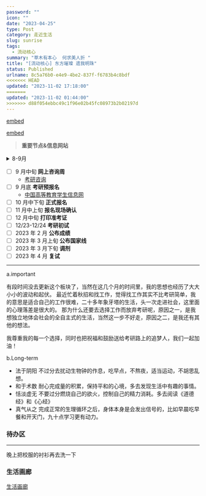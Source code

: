 ```yaml
---
password: ""
icon: ""
date: "2023-04-25"
type: Post
category: 走近生活
slug: sunrise
tags:
  - 流动核心
summary: "草木有本心  何求美人折 "
title: "[流动核心] 东方璀璨 遗我明珠"
status: Published
urlname: 8c5a76b0-e4e9-4be2-837f-f6783b4c8bdf
<<<<<<< HEAD
updated: "2023-11-02 17:18:00"
=======
updated: "2023-11-02 01:44:00"
>>>>>>> d88f054ebbc49c1f96e02b45fc08973b2b02197d
---
```


[embed](https://httishere.gitee.io/notion/v201/custom-progress.html?e=tk4/KPuobGjA8jIZE4Ll6fv4PqoNjJnow8fxH7gtkMdwgHP+KSWmo5Cj9NJeqFCicBLUROVoo+0Ze//zN25kzKj0A5KLvLQGCvex88acM1sh8BJlXqWp10jIGqvrU1CfqHHm5zGOF7TaTKk8Y0F8UQ8iv+cJai1mLzkLdF7QYuoGsrNIlfufrpIuhD7XzgZa2vM0Nc2LQgyqfwXNFR7Z38F4Rz9kvyIJqalmbcZ4SubUPmcdnw+egOHN9TZDn5ExNUKj0+xlwnbqvsIT1Vm8oUfWRzoVZrrfbG9iCdtZ5goSyTPl8ihk7jZkqExBw93f3KezWEqtGwoS74U8PLZWqQO0JuatxQGNTDgHa6NXOM4a3izr+P3JbwkPCZ5tqnl/io5iUC92mzNnDV4awcDGi0IlO4LOXCScuqDsZl6FzckTmFhr4kJMA2GgB6xJOuQO4g5yaB3xMi3UVJrlfUgiqqw7mWRt6VOzDrWIvAKXvbk=)

[embed](https://httishere.gitee.io/notion/v201/custom-progress.html?e=tk4/KPuobGjA8jIZE4Ll6V5GhtKk2eshl8uB+7Q//F6sa1osgo3Dl5NcEmAsk8B+VrQyS2KeJf6MrhoVWQP6srvQnCCF9acl9ItPaR3to5X9r/wHhByUhhPnYIMt71ViE3lHksKa6udYfD8eY3JRC801FILh0TtP1kcIGd8Z78ba8zQ1zYtCDKp/Bc0VHtnfwXhHP2S/IgmpqWZtxnhK5tQ+Zx2fD56A4c31NkOfkTE1QqPT7GXCduq+whPVWbyhR9ZHOhVmut9sb2IJ21nmChLJM+XyKGTuNmSoTEHD3d9zACNk3zoz3nYK9sFeuh0GZ93CQS0fNzr7bx4QZeoPBOk5fNZfTwtG7/HLpbI33iKKjmJQL3abM2cNXhrBwMaLQiU7gs5cJJy6oOxmXoXNyROYWGviQkwDYaAHrEk65A5yLpEMKLGygiL/tZ2dmn8o4b5bSDQQ66D9ZD/kGeH97A==)

> **重要节点&信息网站**

<details>
  <summary>8-9月 </summary>

- [中国研究生招生信息网](https://yz.chsi.com.cn/)
- [院校库，招生单位信息查询](https://yz.chsi.com.cn/sch/)
- [专业知识库，专业的相关信息](https://yz.chsi.com.cn/zyk/)
- [中国教育在线，考研咨询/政策](https://kaoyan.eol.cn/)
- [考研百科](https://yz.chsi.com.cn/yzzt/kybk)
- [考研报录比](https://www.chinakaoyan.com/baolubi/)

  </details>

- [ ] 9 月中旬 **网上咨询周**
  - [考研咨询](https://www.chinakaoyan.com/)
- [ ] 9 月底 **考研预报名**
  - [中国高等教育学生信息网](https://www.chsi.com.cn/)
- [ ] 10 月中下旬 **正式报名**
- [ ] 11 月中上旬 **报名现场确认**
- [ ] 12 月中旬 **打印准考证**
- [ ] 12/23-12/24 **考研初试**
- [ ] 2023 年 2 月 **公布成绩**
- [ ] 2023 年 3 月上旬 **公布国家线**
- [ ] 2023 年 3 月下旬 **调剂**
- [ ] 2023 年 4 月 **复试**

---

a.important

有段时间没去更新这个板块了，当然在这几个月的时间里，我的思想也经历了大大小小的波动和起伏。
最近忙着秋招和找工作，觉得找工作其实不比考研简单，我的意思是适合自己的工作很难，二十多年象牙塔的生活，头一次走进社会，这里面的心理落差是很大的。
那为什么还要去选择工作而放弃考研呢，原因之一，是我想独立地体会社会的全自主式的生活，当然这一步不好走，原因之二，是我还有其他的想法。

我尊重我的每一个选择，同时也把祝福和鼓励送给考研路上的追梦人，我们一起加油！

b.Long-term

- 法于阴阳
  不过分去扰动生物钟的作息，吃早点，不熬夜，适当运动，不胡思乱想。
- 和于术数
  耐心完成量的积累，保持平和的心境，多去发现生活中有趣的事情。
- 恬淡虚无
  不要过分燃烧自己的欲火，控制自己的精力消耗。多去阅读《道德经》和《心经》
- 真气从之
  完成正常的生理循环之后，身体本身是会发出信号的，比如早晨吃早餐和开天门，九十点学习更有动力。

### 待办区

---

晚上把校服的衬衫再去洗一下

### 生活画廊

[生活画廊](9f2d066d-1b3b-4ec3-8a3b-c953b1babaea)
